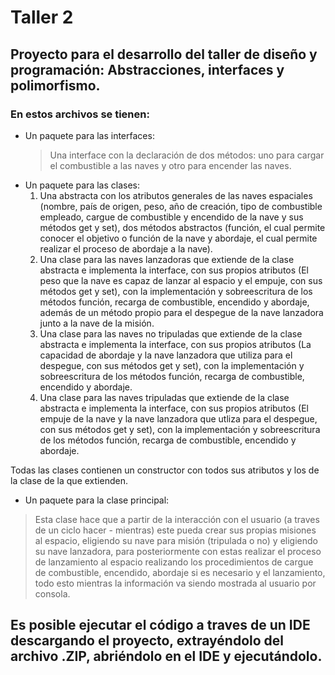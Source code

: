 # Taller 2
## Proyecto para el desarrollo del taller de diseño y programación: Abstracciones, interfaces y polimorfismo.

### En estos archivos se tienen:
* Un paquete para las interfaces:
  > Una interface con la declaración de dos métodos: uno para cargar el combustible a las naves y otro para encender las naves.
* Un paquete para las clases:
  1. Una abstracta con los atributos generales de las naves espaciales (nombre, país de origen, peso, año de creación, tipo de combustible empleado, cargue de combustible y encendido de la nave y sus métodos get y set), dos métodos abstractos (función, el cual permite conocer el objetivo o función de la nave y abordaje, el cual permite realizar el proceso de abordaje a la nave).
  2. Una clase para las naves lanzadoras que extiende de la clase abstracta e implementa la interface, con sus propios atributos (El peso que la nave es capaz de lanzar al espacio y el empuje, con sus métodos get y set), con la implementación y sobreescritura de los métodos función, recarga de combustible, encendido y abordaje, además de un método propio para el despegue de la nave lanzadora junto a la nave de la misión.
  3. Una clase para las naves no tripuladas que extiende de la clase abstracta e implementa la interface, con sus propios atributos (La capacidad de abordaje y la nave lanzadora que utiliza para el despegue, con sus métodos get y set), con la implementación y sobreescritura de los métodos función, recarga de combustible, encendido y abordaje.
  4. Una clase para las naves tripuladas que extiende de la clase abstracta e implementa la interface, con sus propios atributos (El empuje de la nave y la nave lanzadora que utliza para el despegue, con sus métodos get y set), con la implementación y sobreescritura de los métodos función, recarga de combustible, encendido y abordaje.

Todas las clases contienen un constructor con todos sus atributos y los de la clase de la que extienden.

* Un paquete para la clase principal:

> Esta clase hace que a partir de la interacción con el usuario (a traves de un ciclo hacer - mientras) este pueda crear sus propias misiones al espacio, eligiendo su nave para misión (tripulada o no) y eligiendo su nave lanzadora, para posteriormente con estas realizar el proceso de lanzamiento al espacio realizando los procedimientos de cargue de combustible, encendido, abordaje si es necesario y el lanzamiento, todo esto mientras la información va siendo mostrada al usuario por consola.

## Es posible ejecutar el código a traves de un IDE descargando el proyecto, extrayéndolo del archivo .ZIP, abriéndolo en el IDE y ejecutándolo.
